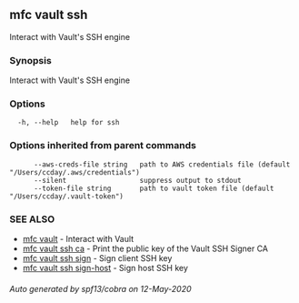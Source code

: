 ## mfc vault ssh

Interact with Vault's SSH engine

### Synopsis

Interact with Vault's SSH engine

### Options

```
  -h, --help   help for ssh
```

### Options inherited from parent commands

```
      --aws-creds-file string   path to AWS credentials file (default "/Users/ccday/.aws/credentials")
      --silent                  suppress output to stdout
      --token-file string       path to vault token file (default "/Users/ccday/.vault-token")
```

### SEE ALSO

* [mfc vault](mfc_vault.md)	 - Interact with Vault
* [mfc vault ssh ca](mfc_vault_ssh_ca.md)	 - Print the public key of the Vault SSH Signer CA
* [mfc vault ssh sign](mfc_vault_ssh_sign.md)	 - Sign client SSH key
* [mfc vault ssh sign-host](mfc_vault_ssh_sign-host.md)	 - Sign host SSH key

###### Auto generated by spf13/cobra on 12-May-2020

